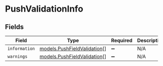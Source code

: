 # PushValidationInfo


## Fields

| Field                                                            | Type                                                             | Required                                                         | Description                                                      |
| ---------------------------------------------------------------- | ---------------------------------------------------------------- | ---------------------------------------------------------------- | ---------------------------------------------------------------- |
| `information`                                                    | [models.PushFieldValidation](../models/pushfieldvalidation.md)[] | :heavy_minus_sign:                                               | N/A                                                              |
| `warnings`                                                       | [models.PushFieldValidation](../models/pushfieldvalidation.md)[] | :heavy_minus_sign:                                               | N/A                                                              |